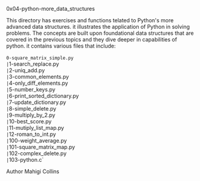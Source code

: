 0x04-python-more_data_structures

This directory has exercises and functions telated to Python's more advanced data structures. 
it  illustrates the application of Python in solving problems. The concepts are built upon 
foundational data structures that are covered in the previous topics and they dive deeper in 
capabilities of python. it contains various files that include: 

`0-square_matrix_simple.py`    `                                                                    
| `1-search_replace.py`                                                                     
| `2-uniq_add.py`                                                                                               
| `3-common_elements.py`                                                                               
| `4-only_diff_elements.py`                                                                         
| `5-number_keys.py`                                                                                       
| `6-print_sorted_dictionary.py`                                                               
| `7-update_dictionary.py`                                                               
| `8-simple_delete.py`                                                                           
| `9-multiply_by_2.py`                                                                                   
| `10-best_score.py`                                                                                        
| `11-mutiply_list_map.py`                                                                    
| `12-roman_to_int.py`                                                                                   
| `100-weight_average.py`                                                                                
| `101-square_matrix_map.py`                                                                          
| `102-complex_delete.py`                                                                        
| `103-python.c` 


Author
Mahigi Collins                
